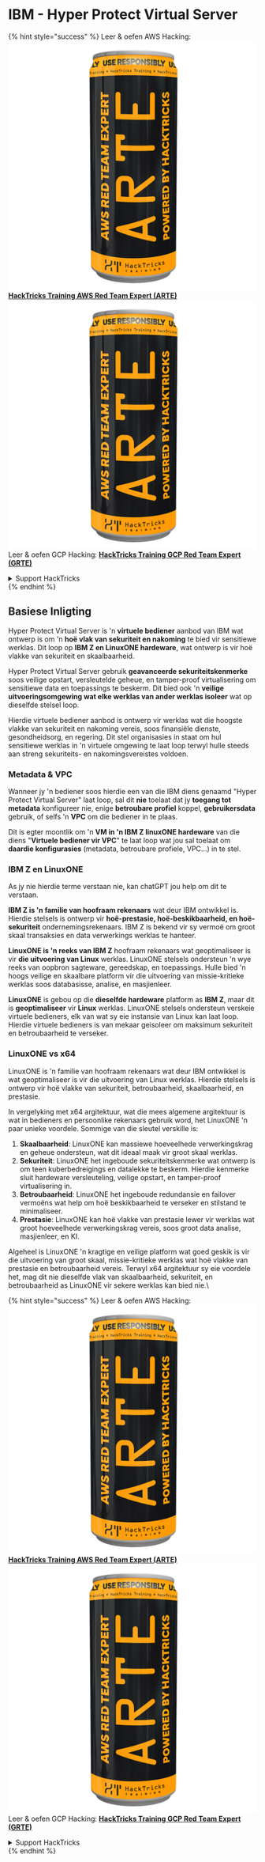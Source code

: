 # IBM - Hyper Protect Virtual Server

{% hint style="success" %}
Leer & oefen AWS Hacking:<img src="../../.gitbook/assets/image (1) (1) (1).png" alt="" data-size="line">[**HackTricks Training AWS Red Team Expert (ARTE)**](https://training.hacktricks.xyz/courses/arte)<img src="../../.gitbook/assets/image (1) (1) (1).png" alt="" data-size="line">\
Leer & oefen GCP Hacking: <img src="../../.gitbook/assets/image (2).png" alt="" data-size="line">[**HackTricks Training GCP Red Team Expert (GRTE)**<img src="../../.gitbook/assets/image (2).png" alt="" data-size="line">](https://training.hacktricks.xyz/courses/grte)

<details>

<summary>Support HackTricks</summary>

* Kyk na die [**subskripsie planne**](https://github.com/sponsors/carlospolop)!
* **Sluit aan by die** 💬 [**Discord groep**](https://discord.gg/hRep4RUj7f) of die [**telegram groep**](https://t.me/peass) of **volg** ons op **Twitter** 🐦 [**@hacktricks\_live**](https://twitter.com/hacktricks_live)**.**
* **Deel hacking truuks deur PRs in te dien na die** [**HackTricks**](https://github.com/carlospolop/hacktricks) en [**HackTricks Cloud**](https://github.com/carlospolop/hacktricks-cloud) github repos.

</details>
{% endhint %}

## Basiese Inligting

Hyper Protect Virtual Server is 'n **virtuele bediener** aanbod van IBM wat ontwerp is om 'n **hoë vlak van sekuriteit en nakoming** te bied vir sensitiewe werklas. Dit loop op **IBM Z en LinuxONE hardeware**, wat ontwerp is vir hoë vlakke van sekuriteit en skaalbaarheid.

Hyper Protect Virtual Server gebruik **geavanceerde sekuriteitskenmerke** soos veilige opstart, versleutelde geheue, en tamper-proof virtualisering om sensitiewe data en toepassings te beskerm. Dit bied ook 'n **veilige uitvoeringsomgewing wat elke werklas van ander werklas isoleer** wat op dieselfde stelsel loop.

Hierdie virtuele bediener aanbod is ontwerp vir werklas wat die hoogste vlakke van sekuriteit en nakoming vereis, soos finansiële dienste, gesondheidsorg, en regering. Dit stel organisasies in staat om hul sensitiewe werklas in 'n virtuele omgewing te laat loop terwyl hulle steeds aan streng sekuriteits- en nakomingsvereistes voldoen.

### Metadata & VPC

Wanneer jy 'n bediener soos hierdie een van die IBM diens genaamd "Hyper Protect Virtual Server" laat loop, sal dit **nie** toelaat dat jy **toegang tot metadata** konfigureer nie, enige **betroubare profiel** koppel, **gebruikersdata** gebruik, of selfs 'n **VPC** om die bediener in te plaas.

Dit is egter moontlik om 'n **VM in 'n IBM Z linuxONE hardeware** van die diens "**Virtuele bediener vir VPC**" te laat loop wat jou sal toelaat om **daardie konfigurasies** (metadata, betroubare profiele, VPC...) in te stel.

### IBM Z en LinuxONE

As jy nie hierdie terme verstaan nie, kan chatGPT jou help om dit te verstaan.

**IBM Z is 'n familie van hoofraam rekenaars** wat deur IBM ontwikkel is. Hierdie stelsels is ontwerp vir **hoë-prestasie, hoë-beskikbaarheid, en hoë-sekuriteit** ondernemingsrekenaars. IBM Z is bekend vir sy vermoë om groot skaal transaksies en data verwerkings werklas te hanteer.

**LinuxONE is 'n reeks van IBM Z** hoofraam rekenaars wat geoptimaliseer is vir **die uitvoering van Linux** werklas. LinuxONE stelsels ondersteun 'n wye reeks van oopbron sagteware, gereedskap, en toepassings. Hulle bied 'n hoogs veilige en skaalbare platform vir die uitvoering van missie-kritieke werklas soos databasisse, analise, en masjienleer.

**LinuxONE** is gebou op die **dieselfde hardeware** platform as **IBM Z**, maar dit is **geoptimaliseer** vir **Linux** werklas. LinuxONE stelsels ondersteun verskeie virtuele bedieners, elk van wat sy eie instansie van Linux kan laat loop. Hierdie virtuele bedieners is van mekaar geisoleer om maksimum sekuriteit en betroubaarheid te verseker.

### LinuxONE vs x64

LinuxONE is 'n familie van hoofraam rekenaars wat deur IBM ontwikkel is wat geoptimaliseer is vir die uitvoering van Linux werklas. Hierdie stelsels is ontwerp vir hoë vlakke van sekuriteit, betroubaarheid, skaalbaarheid, en prestasie.

In vergelyking met x64 argitektuur, wat die mees algemene argitektuur is wat in bedieners en persoonlike rekenaars gebruik word, het LinuxONE 'n paar unieke voordele. Sommige van die sleutel verskille is:

1. **Skaalbaarheid**: LinuxONE kan massiewe hoeveelhede verwerkingskrag en geheue ondersteun, wat dit ideaal maak vir groot skaal werklas.
2. **Sekuriteit**: LinuxONE het ingeboude sekuriteitskenmerke wat ontwerp is om teen kuberbedreigings en datalekke te beskerm. Hierdie kenmerke sluit hardeware versleuteling, veilige opstart, en tamper-proof virtualisering in.
3. **Betroubaarheid**: LinuxONE het ingeboude redundansie en failover vermoëns wat help om hoë beskikbaarheid te verseker en stilstand te minimaliseer.
4. **Prestasie**: LinuxONE kan hoë vlakke van prestasie lewer vir werklas wat groot hoeveelhede verwerkingskrag vereis, soos groot data analise, masjienleer, en KI.

Algeheel is LinuxONE 'n kragtige en veilige platform wat goed geskik is vir die uitvoering van groot skaal, missie-kritieke werklas wat hoë vlakke van prestasie en betroubaarheid vereis. Terwyl x64 argitektuur sy eie voordele het, mag dit nie dieselfde vlak van skaalbaarheid, sekuriteit, en betroubaarheid as LinuxONE vir sekere werklas kan bied nie.\\

{% hint style="success" %}
Leer & oefen AWS Hacking:<img src="../../.gitbook/assets/image (1) (1) (1).png" alt="" data-size="line">[**HackTricks Training AWS Red Team Expert (ARTE)**](https://training.hacktricks.xyz/courses/arte)<img src="../../.gitbook/assets/image (1) (1) (1).png" alt="" data-size="line">\
Leer & oefen GCP Hacking: <img src="../../.gitbook/assets/image (2).png" alt="" data-size="line">[**HackTricks Training GCP Red Team Expert (GRTE)**<img src="../../.gitbook/assets/image (2).png" alt="" data-size="line">](https://training.hacktricks.xyz/courses/grte)

<details>

<summary>Support HackTricks</summary>

* Kyk na die [**subskripsie planne**](https://github.com/sponsors/carlospolop)!
* **Sluit aan by die** 💬 [**Discord groep**](https://discord.gg/hRep4RUj7f) of die [**telegram groep**](https://t.me/peass) of **volg** ons op **Twitter** 🐦 [**@hacktricks\_live**](https://twitter.com/hacktricks_live)**.**
* **Deel hacking truuks deur PRs in te dien na die** [**HackTricks**](https://github.com/carlospolop/hacktricks) en [**HackTricks Cloud**](https://github.com/carlospolop/hacktricks-cloud) github repos.

</details>
{% endhint %}
